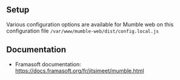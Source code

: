 ## Setup

Various configuration options are available for Mumble web on this configuration file `/var/www/mumble-web/dist/config.local.js`

## Documentation

- Framasoft documentation: https://docs.framasoft.org/fr/jitsimeet/mumble.html
